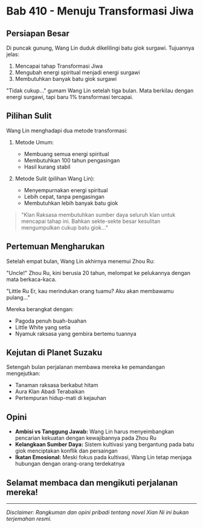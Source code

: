 # Bab 410 - Menuju Transformasi Jiwa

## Persiapan Besar

Di puncak gunung, Wang Lin duduk dikelilingi batu giok surgawi. Tujuannya jelas:
1. Mencapai tahap Transformasi Jiwa
2. Mengubah energi spiritual menjadi energi surgawi
3. Membutuhkan banyak batu giok surgawi

"Tidak cukup..." gumam Wang Lin setelah tiga bulan. Mata berkilau dengan energi surgawi, tapi baru 1% transformasi tercapai.

## Pilihan Sulit

Wang Lin menghadapi dua metode transformasi:
1. Metode Umum:
   - Membuang semua energi spiritual
   - Membutuhkan 100 tahun pengasingan
   - Hasil kurang stabil

2. Metode Sulit (pilihan Wang Lin):
   - Menyempurnakan energi spiritual
   - Lebih cepat, tanpa pengasingan
   - Membutuhkan lebih banyak batu giok

> "Klan Raksasa membutuhkan sumber daya seluruh klan untuk mencapai tahap ini. Bahkan sekte-sekte besar kesulitan mengumpulkan cukup batu giok..."

## Pertemuan Mengharukan

Setelah empat bulan, Wang Lin akhirnya menemui Zhou Ru:

"Uncle!" Zhou Ru, kini berusia 20 tahun, melompat ke pelukannya dengan mata berkaca-kaca.

"Little Ru Er, kau merindukan orang tuamu? Aku akan membawamu pulang..."

Mereka berangkat dengan:
- Pagoda penuh buah-buahan
- Little White yang setia
- Nyamuk raksasa yang gembira bertemu tuannya

## Kejutan di Planet Suzaku

Setengah bulan perjalanan membawa mereka ke pemandangan mengejutkan:
- Tanaman raksasa berkabut hitam
- Aura Klan Abadi Terabaikan
- Pertempuran hidup-mati di kejauhan

## Opini

- **Ambisi vs Tanggung Jawab:** Wang Lin harus menyeimbangkan pencarian kekuatan dengan kewajibannya pada Zhou Ru
- **Kelangkaan Sumber Daya:** Sistem kultivasi yang bergantung pada batu giok menciptakan konflik dan persaingan
- **Ikatan Emosional:** Meski fokus pada kultivasi, Wang Lin tetap menjaga hubungan dengan orang-orang terdekatnya

## Selamat membaca dan mengikuti perjalanan mereka!

---

_Disclaimer: Rangkuman dan opini pribadi tentang novel Xian Ni ini bukan terjemahan resmi._